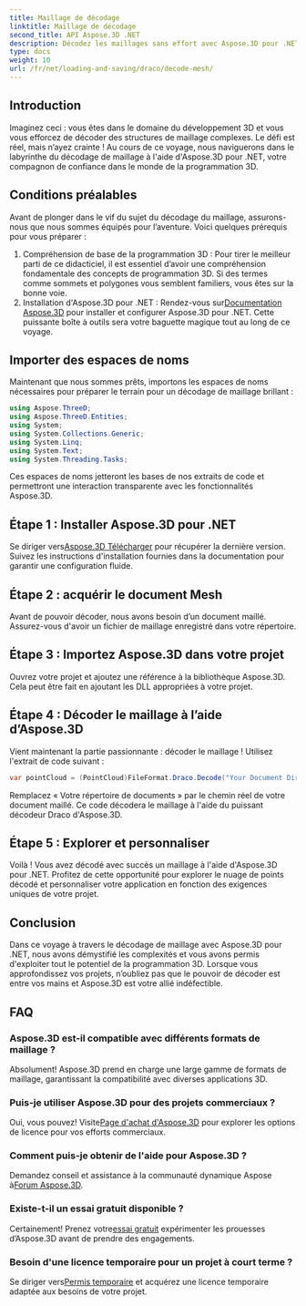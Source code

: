 ```yaml
---
title: Maillage de décodage
linktitle: Maillage de décodage
second_title: API Aspose.3D .NET
description: Décodez les maillages sans effort avec Aspose.3D pour .NET. Votre passerelle vers une programmation 3D transparente. Explorez, personnalisez et élevez vos projets.
type: docs
weight: 10
url: /fr/net/loading-and-saving/draco/decode-mesh/
---
```

## Introduction
Imaginez ceci : vous êtes dans le domaine du développement 3D et vous vous efforcez de décoder des structures de maillage complexes. Le défi est réel, mais n’ayez crainte ! Au cours de ce voyage, nous naviguerons dans le labyrinthe du décodage de maillage à l'aide d'Aspose.3D pour .NET, votre compagnon de confiance dans le monde de la programmation 3D.
## Conditions préalables
Avant de plonger dans le vif du sujet du décodage du maillage, assurons-nous que nous sommes équipés pour l’aventure. Voici quelques prérequis pour vous préparer :
1. Compréhension de base de la programmation 3D :
   Pour tirer le meilleur parti de ce didacticiel, il est essentiel d’avoir une compréhension fondamentale des concepts de programmation 3D. Si des termes comme sommets et polygones vous semblent familiers, vous êtes sur la bonne voie.
2. Installation d'Aspose.3D pour .NET :
    Rendez-vous sur[Documentation Aspose.3D](https://reference.aspose.com/3d/net/) pour installer et configurer Aspose.3D pour .NET. Cette puissante boîte à outils sera votre baguette magique tout au long de ce voyage.
## Importer des espaces de noms
Maintenant que nous sommes prêts, importons les espaces de noms nécessaires pour préparer le terrain pour un décodage de maillage brillant :
```csharp
using Aspose.ThreeD;
using Aspose.ThreeD.Entities;
using System;
using System.Collections.Generic;
using System.Linq;
using System.Text;
using System.Threading.Tasks;
```
Ces espaces de noms jetteront les bases de nos extraits de code et permettront une interaction transparente avec les fonctionnalités Aspose.3D.
## Étape 1 : Installer Aspose.3D pour .NET
   
 Se diriger vers[Aspose.3D Télécharger](https://releases.aspose.com/3d/net/) pour récupérer la dernière version. Suivez les instructions d'installation fournies dans la documentation pour garantir une configuration fluide.
## Étape 2 : acquérir le document Mesh
Avant de pouvoir décoder, nous avons besoin d’un document maillé. Assurez-vous d'avoir un fichier de maillage enregistré dans votre répertoire.
## Étape 3 : Importez Aspose.3D dans votre projet
Ouvrez votre projet et ajoutez une référence à la bibliothèque Aspose.3D. Cela peut être fait en ajoutant les DLL appropriées à votre projet.
## Étape 4 : Décoder le maillage à l’aide d’Aspose.3D
Vient maintenant la partie passionnante : décoder le maillage ! Utilisez l'extrait de code suivant :
```csharp
var pointCloud = (PointCloud)FileFormat.Draco.Decode("Your Document Directory" + "point_cloud_no_qp.drc");
```
Remplacez « Votre répertoire de documents » par le chemin réel de votre document maillé. Ce code décodera le maillage à l'aide du puissant décodeur Draco d'Aspose.3D.
## Étape 5 : Explorer et personnaliser
Voilà ! Vous avez décodé avec succès un maillage à l'aide d'Aspose.3D pour .NET. Profitez de cette opportunité pour explorer le nuage de points décodé et personnaliser votre application en fonction des exigences uniques de votre projet.
## Conclusion
Dans ce voyage à travers le décodage de maillage avec Aspose.3D pour .NET, nous avons démystifié les complexités et vous avons permis d'exploiter tout le potentiel de la programmation 3D. Lorsque vous approfondissez vos projets, n’oubliez pas que le pouvoir de décoder est entre vos mains et Aspose.3D est votre allié indéfectible.
## FAQ
### Aspose.3D est-il compatible avec différents formats de maillage ?
Absolument! Aspose.3D prend en charge une large gamme de formats de maillage, garantissant la compatibilité avec diverses applications 3D.
### Puis-je utiliser Aspose.3D pour des projets commerciaux ?
 Oui, vous pouvez! Visite[Page d'achat d'Aspose.3D](https://purchase.aspose.com/buy) pour explorer les options de licence pour vos efforts commerciaux.
### Comment puis-je obtenir de l'aide pour Aspose.3D ?
 Demandez conseil et assistance à la communauté dynamique Aspose à[Forum Aspose.3D](https://forum.aspose.com/c/3d/18).
### Existe-t-il un essai gratuit disponible ?
 Certainement! Prenez votre[essai gratuit](https://releases.aspose.com/) expérimenter les prouesses d’Aspose.3D avant de prendre des engagements.
### Besoin d'une licence temporaire pour un projet à court terme ?
 Se diriger vers[Permis temporaire](https://purchase.aspose.com/temporary-license/) et acquérez une licence temporaire adaptée aux besoins de votre projet.